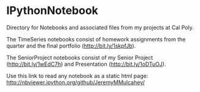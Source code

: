 IPythonNotebook
===============

Directory for Notebooks and associated files from my projects at Cal Poly.

The TimeSeries notebooks consist of homework assignments from the quarter and the final portfolio (http://bit.ly/1skpfJb).

The SeniorProject notebooks consist of my Senior Project (http://bit.ly/1wEdC7h) and Presentation (http://bit.ly/1oDTuOJ).

Use this link to read any notebook as a static html page:
http://nbviewer.ipython.org/github/JeremyMMulcahey/
